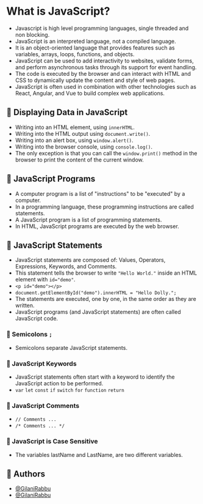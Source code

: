 # What is JavaScript?

- Javascript is high level programming languages, single threaded and non blocking.
- JavaScript is an interpreted language, not a compiled language.
- It is an object-oriented language that provides features such as variables, arrays, loops, functions, and objects.
- JavaScript can be used to add interactivity to websites, validate forms, and perform asynchronous tasks through its support for event handling.
- The code is executed by the browser and can interact with HTML and CSS to dynamically update the content and style of web pages.
- JavaScript is often used in combination with other technologies such as React, Angular, and Vue to build complex web applications.

##

## 📘 Displaying Data in JavaScript
- Writing into an HTML element, using `innerHTML`.
- Writing into the HTML output using `document.write()`.
- Writing into an alert box, using `window.alert()`.
- Writing into the browser console, using `console.log()`.
- The only exception is that you can call the `window.print()` method in the browser to print the content of the current window.

##

## 📘 JavaScript Programs
- A computer program is a list of "instructions" to be "executed" by a computer.
- In a programming language, these programming instructions are called statements.
- A JavaScript program is a list of programming statements.
- In HTML, JavaScript programs are executed by the web browser.

##

## 📘 JavaScript Statements

- JavaScript statements are composed of: Values, Operators, Expressions, Keywords, and Comments.
- This statement tells the browser to write `"Hello World."` inside an HTML element with `id="demo"`.
- `<p id="demo"></p>`
- `document.getElementById("demo").innerHTML = "Hello Dolly.";`
- The statements are executed, one by one, in the same order as they are written.
- JavaScript programs (and JavaScript statements) are often called JavaScript code.

### 📗 Semicolons `;`

- Semicolons separate JavaScript statements.

### 📗 JavaScript Keywords

- JavaScript statements often start with a keyword to identify the JavaScript action to be performed.
- `var` `let` `const` `if` `switch` `for` `function` `return`

### 📗 JavaScript Comments

- `// Comments ...`
- `/* Comments ... */`

### 📗 JavaScript is Case Sensitive

- The variables lastName and LastName, are two different variables.

##

## 📘 Authors

- [@GilaniRabbu](https://www.github.com/GilaniRabbu)
- [@GilaniRabbu](https://twitter.com/GilaniRabbu)
